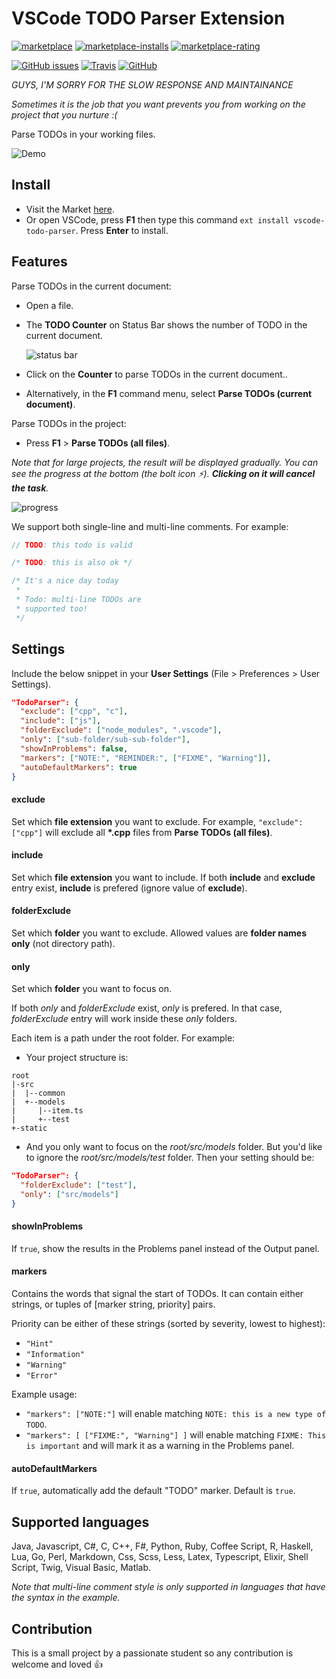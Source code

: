 # VSCode TODO Parser Extension
[![marketplace](https://vsmarketplacebadge.apphb.com/version-short/minhthai.vscode-todo-parser.svg)](https://marketplace.visualstudio.com/items?itemName=minhthai.vscode-todo-parser)
[![marketplace-installs](https://vsmarketplacebadge.apphb.com/installs-short/minhthai.vscode-todo-parser.svg)](https://marketplace.visualstudio.com/items?itemName=minhthai.vscode-todo-parser)
[![marketplace-rating](https://vsmarketplacebadge.apphb.com/rating-short/minhthai.vscode-todo-parser.svg)](https://marketplace.visualstudio.com/items?itemName=minhthai.vscode-todo-parser)

[![GitHub issues](https://img.shields.io/github/issues/mt40/vscode-todo-parser.svg)](https://github.com/mt40/vscode-todo-parser/issues)
[![Travis](https://travis-ci.org/mt40/vscode-todo-parser.svg?branch=master)](https://travis-ci.org/mt40/vscode-todo-parser)
[![GitHub](https://img.shields.io/badge/github-view%20source-blue.svg?style=social)](https://github.com/mt40/vscode-todo-parser)

*GUYS, I'M SORRY FOR THE SLOW RESPONSE AND MAINTAINANCE*

*Sometimes it is the job that you want prevents you from working on the project that you nurture :(*

Parse TODOs in your working files.

![Demo](./images/demo_vscode1.2.gif "Demo")

## Install

- Visit the Market [here](https://marketplace.visualstudio.com/items?itemName=minhthai.vscode-todo-parser).
- Or open VSCode, press **F1** then type this command `ext install vscode-todo-parser`. Press **Enter** to install.

## Features

Parse TODOs in the current document:
- Open a file.
- The __TODO Counter__ on Status Bar shows the number of TODO in the current document.

  ![status bar](./images/status_bar.jpg "Status bar")

- Click on the __Counter__ to parse TODOs in the current document..
- Alternatively, in the **F1** command menu, select **Parse TODOs (current document)**.

Parse TODOs in the project:
- Press __F1__ > __Parse TODOs (all files)__.

_Note that for large projects, the result will be displayed gradually. You can see the progress at the bottom (the bolt icon :zap:). **Clicking on it will cancel the task**._

![progress](./images/progress.JPG "Progress")

We support both single-line and multi-line comments. For example:

```java
// TODO: this todo is valid

/* TODO: this is also ok */

/* It's a nice day today
 *
 * Todo: multi-line TODOs are
 * supported too!
 */
```

## Settings

Include the below snippet in your __User Settings__ (File > Preferences > User Settings).
```json
"TodoParser": {
  "exclude": ["cpp", "c"],
  "include": ["js"],
  "folderExclude": ["node_modules", ".vscode"],
  "only": ["sub-folder/sub-sub-folder"],
  "showInProblems": false,
  "markers": ["NOTE:", "REMINDER:", ["FIXME", "Warning"]],
  "autoDefaultMarkers": true
}
```
#### exclude
Set which __file extension__ you want to exclude. For example, `"exclude": ["cpp"]` will exclude all __*.cpp__ files from __Parse TODOs (all files)__.
#### include
Set which __file extension__ you want to include. If both **include** and **exclude** entry exist, **include** is prefered (ignore value of **exclude**).
#### folderExclude
Set which __folder__ you want to exclude. Allowed values are __folder names only__ (not directory path).
#### only
Set which __folder__ you want to focus on. 

If both *only* and *folderExclude* exist, *only* is prefered. In that case, *folderExclude* entry will work inside these *only* folders.

Each item is a path under the root folder. For example:
- Your project structure is:
```
root
|-src
|  |--common
|  +--models
|     |--item.ts
|     +--test
+-static
```
- And you only want to focus on the *root/src/models* folder. But you'd like to ignore the *root/src/models/test* folder. Then your setting should be:
```json
"TodoParser": {
  "folderExclude": ["test"],
  "only": ["src/models"]
}
```

#### showInProblems
If `true`, show the results in the Problems panel instead of the Output panel.

#### markers
Contains the words that signal the start of TODOs. It can contain either strings, or tuples of [marker string, priority] pairs.

Priority can be either of these strings (sorted by severity, lowest to highest):

* `"Hint"`
* `"Information"`
* `"Warning"`
* `"Error"`

Example usage:

* `"markers": ["NOTE:"]` will enable matching `NOTE: this is a new type of TODO`.
* `"markers": [ ["FIXME:", "Warning"] ]` will enable matching `FIXME: This is important` and will mark it as a warning in the Problems panel.


#### autoDefaultMarkers
If `true`, automatically add the default "TODO" marker. Default is `true`.


## Supported languages
Java, Javascript, C#, C, C++, F#, Python, Ruby, Coffee Script, R, Haskell, Lua, Go, Perl,
Markdown, Css, Scss, Less, Latex, Typescript, Elixir, Shell Script, Twig, Visual Basic, Matlab.

*Note that multi-line comment style is only supported in languages that have the syntax in the example.*

## Contribution
This is a small project by a passionate student so any contribution is welcome and loved :+1:





